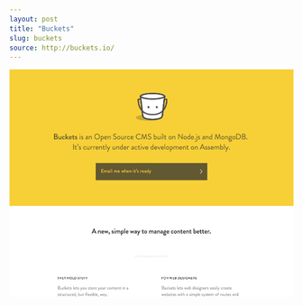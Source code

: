 ```yaml
---
layout: post
title: "Buckets"
slug: buckets
source: http://buckets.io/
---
```


<img src="/screenshots/buckets.png">
